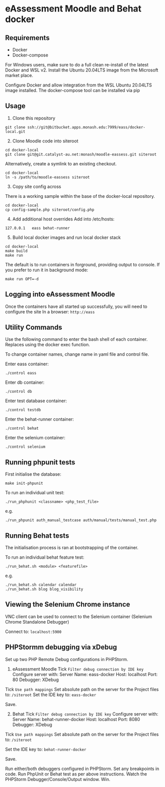 # eAssessment Moodle and Behat docker

## Requirements

- Docker
- Docker-compose

For Windows users, make sure to do a full clean re-install of the latest Docker and WSL v2.
Install the Ubuntu 20.04LTS image from the Microsoft market place.

Configure Docker and allow integration from the WSL Ubuntu 20.04LTS image installed.
The docker-compose tool can be installed via pip

## Usage

1. Clone this repository

```
git clone ssh://git@bitbucket.apps.monash.edu:7999/eass/docker-local.git
```

2. Clone Moodle code into siteroot

```
cd docker-local
git clone git@git.catalyst-au.net:monash/moodle-eassess.git siteroot
```

Alternatively, create a symlink to an existing checkout.
```
cd docker-local
ln -s /path/to/moodle-eassess siteroot
```

3. Copy site config across

There is a working sample within the base of the docker-local repository.
```
cd docker-local
cp config-sample.php siteroot/config.php
```

4. Add additional host overrides
Add into /etc/hosts:
```
127.0.0.1   eass behat-runner
```

5. Build local docker images and run local docker stack

```
cd docker-local
make build
make run
```

The default is to run containers in forground, providing output to console.
If you prefer to run it in background mode:
```
make run OPT=-d
```

## Logging into eAssessment Moodle

Once the containers have all started up successfully, you will need to configure the site
In a browser:
```http://eass```

## Utility Commands

Use the following command to enter the bash shell of each container.
Replaces using the docker exec function.

To change container names, change name in yaml file and control file.

Enter eass container:

```
./control eass
```

Enter db container:

```
./control db
```

Enter test database container:

```
./control testdb
```

Enter the behat-runner container:

```
./control behat
```

Enter the selenium container:

```
./control selenium
```

## Running phpunit tests

First initialise the database:
```
make init-phpunit
```

To run an individual unit test:
```
./run_phphunit <classname> <php_test_file>
```
e.g.
```
./run_phpunit auth_manual_testcase auth/manual/tests/manual_test.php
```

## Running Behat tests

The initialisation process is ran at bootstrapping of the container.

To run an individual behat feature test:
```
./run_behat.sh <module> <featurefile>
```
e.g.
```
./run_behat.sh calendar calendar
./run_behat.sh blog blog_visibility
```

## Viewing the Selenium Chrome instance

VNC client can be used to connect to the Selenium container (Selenium Chrome Standalone Debugger)

Connect to: ```localhost:5900```


## PHPStormm debugging via xDebug

Set up two PHP Remote Debug configurations in PHPStorm.

1. eAssessment Moodle
Tick ```Filter debug connection by IDE key```
Configure server with:
    Server Name: eass-docker
        Host: localhost
        Port: 80
        Debugger: XDebug

Tick ```Use path mappings```
Set absolute path on the server for the Project files to: ```/siteroot```
Set the IDE key to: ```eass-docker```

Save.

2. Behat
Tick ```Filter debug connection by IDE key```
Configure server with:
    Server Name: behat-runner-docker
        Host: localhost
        Port: 8080
        Debugger: XDebug

Tick ```Use path mappings```
Set absolute path on the server for the Project files to: ```/siteroot```

Set the IDE key to: ```behat-runner-docker```

Save.

Run either/both debuggers configured in PHPStorm.
Set any breakpoints in code.
Run PhpUnit or Behat test as per above instructions.
Watch the PHPStorm Debugger/Console/Output window.
Win.
